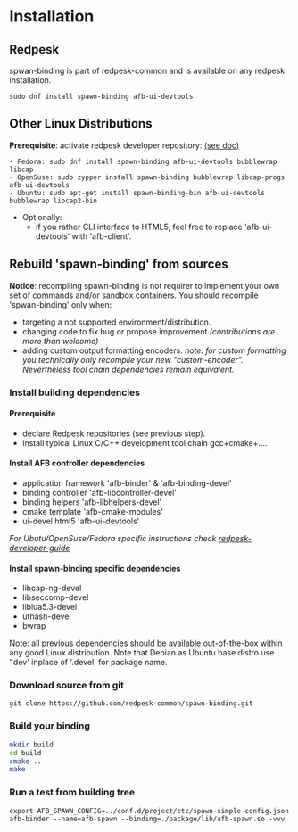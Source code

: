 # Installation

## Redpesk
spwan-binding is part of redpesk-common and is available on any redpesk installation.

```
sudo dnf install spawn-binding afb-ui-devtools
```

## Other Linux Distributions

**Prerequisite**: activate redpesk developer repository: [(see doc)](../../developer-guides/host-configuration/docs/1-Setup-your-build-host.html)

```
- Fedora: sudo dnf install spawn-binding afb-ui-devtools bubblewrap libcap
- OpenSuse: sudo zypper install spawn-binding bubblewrap libcap-progs afb-ui-devtools
- Ubuntu: sudo apt-get install spawn-binding-bin afb-ui-devtools bubblewrap libcap2-bin
```

* Optionally:
   * if you rather CLI interface to HTML5, feel free to replace 'afb-ui-devtools' with 'afb-client'.


## Rebuild 'spawn-binding' from sources

**Notice**: recompiling spawn-binding is not requirer to implement your own set of commands and/or sandbox containers. You should recompile 'spwan-binding' only when:
* targeting a not supported environment/distribution.
* changing code to fix bug or propose improvement *(contributions are more than welcome)*
* adding custom output formatting encoders. *note: for custom formatting you technically only recompile your new "custom-encoder". Nevertheless tool chain dependencies remain equivalent.*


### Install building dependencies

#### Prerequisite
* declare Redpesk repositories (see previous step).
* install typical Linux C/C++ development tool chain gcc+cmake+....

#### Install AFB controller dependencies

  * application framework 'afb-binder' & 'afb-binding-devel'
  * binding controller 'afb-libcontroller-devel'
  * binding helpers 'afb-libhelpers-devel'
  * cmake template 'afb-cmake-modules'
  * ui-devel html5 'afb-ui-devtools'

  *For Ubutu/OpenSuse/Fedora specific instructions check [redpesk-developer-guide](https://docs.redpesk.bzh/docs/en/master/developer-guides/host-configuration/docs/1-Setup-your-build-host.html#install-the-application-framework-1)*

#### Install spawn-binding specific dependencies
  * libcap-ng-devel
  * libseccomp-devel
  * liblua5.3-devel
  * uthash-devel
  * bwrap

 Note: all previous dependencies should be available out-of-the-box within any good Linux distribution. Note that Debian as Ubuntu base distro use '.dev' inplace of '.devel' for package name.

### Download source from git
```
git clone https://github.com/redpesk-common/spawn-binding.git
```

### Build your binding

```bash
mkdir build
cd build
cmake ..
make
```

### Run a test from building tree
```
export AFB_SPAWN_CONFIG=../conf.d/project/etc/spawn-simple-config.json
afb-binder --name=afb-spawn --binding=./package/lib/afb-spawn.so -vvv 
```
